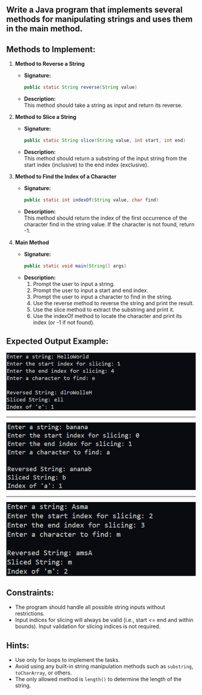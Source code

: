 ## Write a Java program that implements several methods for manipulating strings and uses them in the main method. 

## Methods to Implement:
1. **Method to Reverse a String**  
   - **Signature:**  
     ```java
     public static String reverse(String value)
     ```
   - **Description:**  
     This method should take a string as input and return its reverse.

2. **Method to Slice a String**  
   - **Signature:**  
     ```java
     public static String slice(String value, int start, int end)
     ```
   - **Description:**  
     This method should return a substring of the input string from the start index (inclusive) to the end index (exclusive).

3. **Method to  Find the Index of a Character**  
   - **Signature:**  
     ```java
     public static int indexOf(String value, char find)
     ```
   - **Description:**  
     This method should return the index of the first occurrence of the character find in the string value. If the character is not found, return -1.

4. **Main Method**  
   - **Signature:**  
     ```java
     public static void main(String[] args)
     ```
   - **Description:**  
     1. Prompt the user to input a string.
     3. Prompt the user to input a start and end index.
     3. Prompt the user to input a character to find in the string.
     4. Use the reverse method to reverse the string and print the result.
     5. Use the slice method to extract the substring and print it.
     6. Use the indexOf method to locate the character and print its index (or -1 if not found).


## Expected Output Example:

![](./assets/1.png)

---

![](./assets/2.png)

---

![](./assets/3.png)


## Constraints:
- The program should handle all possible string inputs without restrictions.
- Input indices for slicing will always be valid (i.e., start <= end and within bounds). Input validation for slicing indices is not required.
 
## Hints:
- Use only for loops to implement the tasks.
- Avoid using any built-in string manipulation methods such as `substring`, `toCharArray`, or others.
- The only allowed method is `length()` to determine the length of the string.
